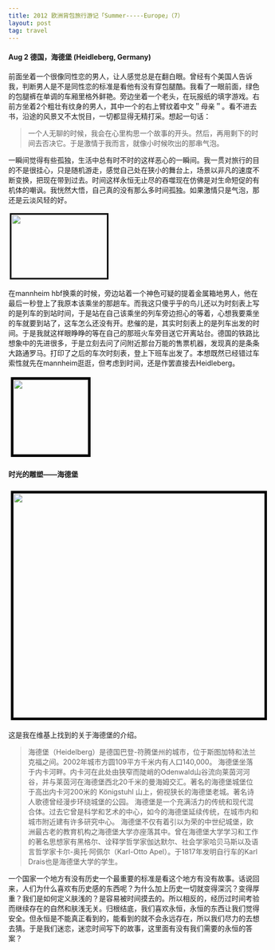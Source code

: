 ```yaml
---
title: 2012 欧洲背包旅行游记「Summer-----Europe」（7）
layout: post
tag: travel
---
```


#### Aug 2 德国，海德堡 (Heidleberg, Germany)

前面坐着一个很像同性恋的男人，让人感觉总是在翻白眼。曾经有个美国人告诉我，判断男人是不是同性恋的标准是看他有没有穿包腿酷。我看了一眼前面，绿色的包腿裤在单调的车厢里格外鲜艳。旁边坐着一个老头，在玩报纸的填字游戏。右前方坐着2个粗壮有纹身的男人，其中一个的右上臂纹着中文＂母亲＂。看不进去书，沿途的风景又不太悦目，一切都显得无精打采。想起一句话：

<blockquote>一个人无聊的时候，我会在心里构思一个故事的开头。然后，再用剩下的时间去否决它。于是激情于我而言，就像小时候吹出的那串气泡。</blockquote>

一瞬间觉得有些孤独，生活中总有时不时的这样恶心的一瞬间。我一贯对旅行的目的不是很挂心，只是随机游走，感觉自己处在狭小的舞台上，场景以非凡的速度不断变换，把现在带到过去。时间这样永恒无止尽的吞噬现在仿佛是对生命短促的有机体的嘲讽。我恍然大悟，自己真的没有那么多时间孤独。如果激情只是气泡，那还是云淡风轻的好。

<p><a href="http://linhui.org/images/posts/DSC_0042.jpg"><img class="alignleft  wp-image-233" style="border: 3px solid black; margin: 3px;" title="DSC_0042" src="http://linhui.org/images/posts/DSC_0042-300x199.jpg" alt="" width="192" height="127" /></a></p>

在mannheim hbf换乘的时候，旁边站着一个神色可疑的提着金属箱地男人，他在最后一秒登上了我原本该乘坐的那趟车。而我这只傻乎乎的鸟儿还以为时刻表上写的是列车的到站时间，于是站在自己该乘坐的列车旁边担心的等着，心想我要乘坐的车就要到站了，这车怎么还没有开。悲催的是，其实时刻表上的是列车出发的时间。于是我就这样眼睁睁的等在自己的那班火车旁目送它开离站台。德国的铁路比想象中的先进很多，于是立刻去问了问附近那台万能的售票机器，发现真的是条条大路通罗马。打印了之后的车次时刻表，登上下班车出发了。本想既然已经错过车索性就先在mannheim逛逛，但考虑到时间，还是作罢直接去Heidleberg。

<a href="http://linhui.org/images/posts/DSC_0043.jpg"><img class="wp-image-234 alignright" style="border: 5px solid black; margin: 5px;" title="DSC_0043" src="http://linhui.org/images/posts/DSC_0043-150x150.jpg" alt="" width="150" height="150" /></a>  

#### 时光的雕塑——海德堡


<a href="http://linhui.org/images/posts/coheidberg1.jpg"><img class="wp-image-234 alignright" style="border: 5px solid black; margin: 5px;" title="DSC_0043" src="http://linhui.org/images/posts/coheidberg1.jpg" alt="" width="600" height="450" /></a>

这是我在维基上找到的关于海德堡的介绍。

<blockquote>海德堡（Heidelberg）是德国巴登-符腾堡州的城市，位于斯图加特和法兰克福之间。2002年城市方圆109平方千米内有人口140,000。
海德堡坐落于内卡河畔。内卡河在此处由狭窄而陡峭的Odenwald山谷流向莱茵河河谷，并与莱茵河在海德堡西北20千米的曼海姆交汇。著名的海德堡城堡位于高出内卡河200米的 Königstuhl 山上，俯视狭长的海德堡老城。著名诗人歌德曾经漫步环绕城堡的公园。
海德堡是一个充满活力的传统和现代混合体。过去它曾是科学和艺术的中心，如今的海德堡延续传统，在城市内和城市附近建有许多研究中心。
海德堡不仅有着引以为荣的中世纪城堡，欧洲最古老的教育机构之海德堡大学亦座落其中。曾在海德堡大学学习和工作的著名思想家有黑格尔、诠释学哲学家伽达默尔、社会学家哈贝马斯以及语言哲学家卡尔-奥托·阿佩尔（Karl-Otto Apel）。于1817年发明自行车的Karl Drais也是海德堡大学的学生。</blockquote>

一个国家一个地方有没有历史一个最重要的标准是看这个地方有没有故事。话说回来，人们为什么喜欢有历史感的东西呢？为什么加上历史一切就变得深沉？变得厚重？我们是如何定义肤浅的？是容易被时间摸去的。所以相反的，经历过时间考验而继续存在的自然和肤浅无关。归根结底，我们喜欢永恒，永恒的东西让我们觉得安全。但永恒是不能真正看到的，能看到的就不会永远存在，所以我们尽力的去想去猜。于是我们迷恋，迷恋时间写下的故事，这里面有没有我们需要的永恒的答案？

